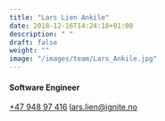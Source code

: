 ```yaml
---
title: "Lars Lien Ankile"
date: 2018-12-16T14:24:18+01:00
description: " "
draft: false
weight: ""
image: "/images/team/Lars_Ankile.jpg"
---
```

#### Software Engineer
<a class="phoneto" href="tel:+47 948 97 416"><i class="fas fa-phone"></i>+47 948 97 416</a>
<a class="mailto" href="mailto:lars.lien@ignite.no"><i class="fas fa-envelope"></i></i>lars.lien@ignite.no</a>
